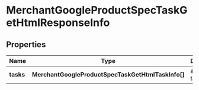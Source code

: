 # MerchantGoogleProductSpecTaskGetHtmlResponseInfo

## Properties

| Name | Type | Description | Notes |
|------------ | ------------- | ------------- | -------------|
**tasks** | **MerchantGoogleProductSpecTaskGetHtmlTaskInfo[]** | array of tasks |[optional]|